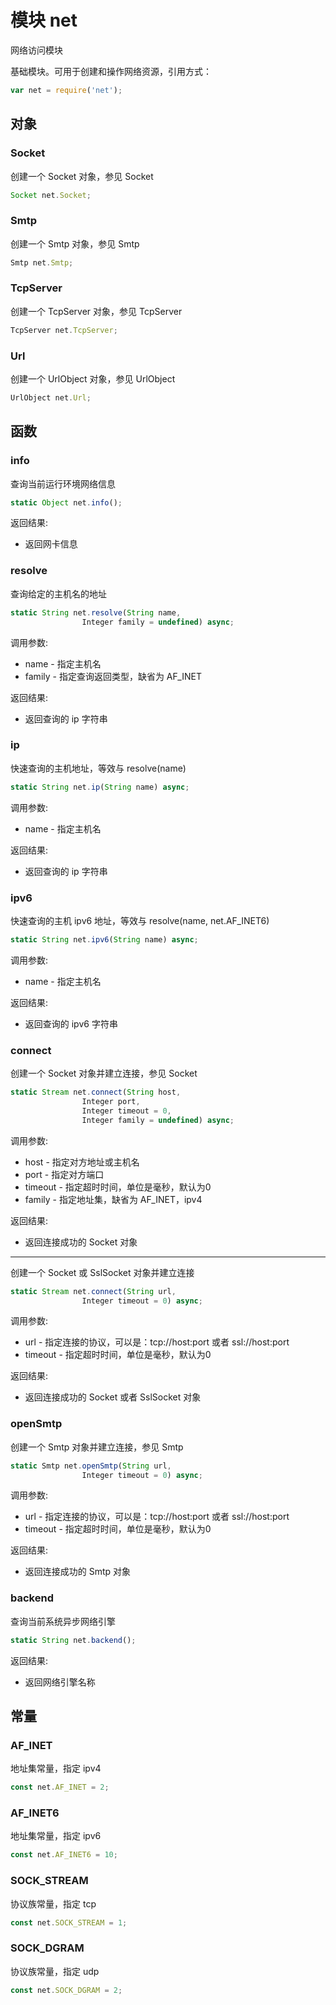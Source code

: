 # 模块 net
网络访问模块

基础模块。可用于创建和操作网络资源，引用方式：
```JavaScript
var net = require('net');
```
## 对象
        
### Socket
创建一个 Socket 对象，参见 Socket
```JavaScript
Socket net.Socket;
```

### Smtp
创建一个 Smtp 对象，参见 Smtp
```JavaScript
Smtp net.Smtp;
```

### TcpServer
创建一个 TcpServer 对象，参见 TcpServer
```JavaScript
TcpServer net.TcpServer;
```

### Url
创建一个 UrlObject 对象，参见 UrlObject
```JavaScript
UrlObject net.Url;
```

## 函数
        
### info
查询当前运行环境网络信息
```JavaScript
static Object net.info();
```

返回结果:
* 返回网卡信息

### resolve
查询给定的主机名的地址
```JavaScript
static String net.resolve(String name,
                Integer family = undefined) async;
```

调用参数:
* name - 指定主机名
* family - 指定查询返回类型，缺省为 AF_INET

返回结果:
* 返回查询的 ip 字符串

### ip
快速查询的主机地址，等效与 resolve(name)
```JavaScript
static String net.ip(String name) async;
```

调用参数:
* name - 指定主机名

返回结果:
* 返回查询的 ip 字符串

### ipv6
快速查询的主机 ipv6 地址，等效与 resolve(name, net.AF_INET6)
```JavaScript
static String net.ipv6(String name) async;
```

调用参数:
* name - 指定主机名

返回结果:
* 返回查询的 ipv6 字符串

### connect
创建一个 Socket 对象并建立连接，参见 Socket
```JavaScript
static Stream net.connect(String host,
                Integer port,
                Integer timeout = 0,
                Integer family = undefined) async;
```

调用参数:
* host - 指定对方地址或主机名
* port - 指定对方端口
* timeout - 指定超时时间，单位是毫秒，默认为0
* family - 指定地址集，缺省为 AF_INET，ipv4

返回结果:
* 返回连接成功的 Socket 对象

--------------------------
创建一个 Socket 或 SslSocket 对象并建立连接
```JavaScript
static Stream net.connect(String url,
                Integer timeout = 0) async;
```

调用参数:
* url - 指定连接的协议，可以是：tcp://host:port 或者 ssl://host:port
* timeout - 指定超时时间，单位是毫秒，默认为0

返回结果:
* 返回连接成功的 Socket 或者 SslSocket 对象

### openSmtp
创建一个 Smtp 对象并建立连接，参见 Smtp
```JavaScript
static Smtp net.openSmtp(String url,
                Integer timeout = 0) async;
```

调用参数:
* url - 指定连接的协议，可以是：tcp://host:port 或者 ssl://host:port
* timeout - 指定超时时间，单位是毫秒，默认为0

返回结果:
* 返回连接成功的 Smtp 对象

### backend
查询当前系统异步网络引擎
```JavaScript
static String net.backend();
```

返回结果:
* 返回网络引擎名称

## 常量
        
### AF_INET
地址集常量，指定 ipv4
```JavaScript
const net.AF_INET = 2;
```

### AF_INET6
地址集常量，指定 ipv6
```JavaScript
const net.AF_INET6 = 10;
```

### SOCK_STREAM
协议族常量，指定 tcp
```JavaScript
const net.SOCK_STREAM = 1;
```

### SOCK_DGRAM
协议族常量，指定 udp
```JavaScript
const net.SOCK_DGRAM = 2;
```


